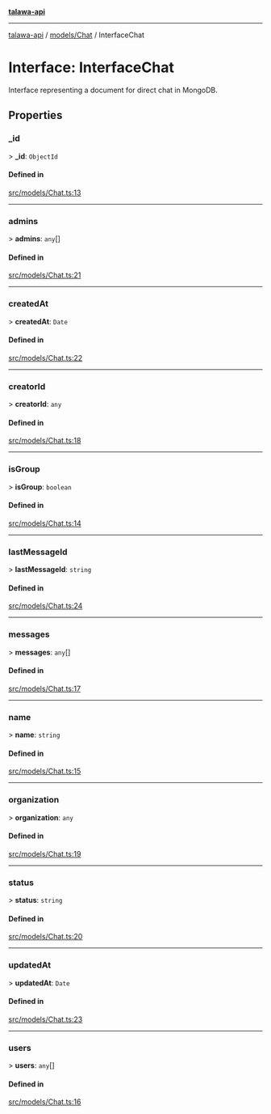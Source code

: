 [**talawa-api**](../../../README.md)

***

[talawa-api](../../../modules.md) / [models/Chat](../README.md) / InterfaceChat

# Interface: InterfaceChat

Interface representing a document for direct chat in MongoDB.

## Properties

### \_id

\> **\_id**: `ObjectId`

#### Defined in

[src/models/Chat.ts:13](https://github.com/PalisadoesFoundation/talawa-api/blob/5c5b29a0ea487bda8306089fe128f43f3be29f94/src/models/Chat.ts#L13)

***

### admins

\> **admins**: `any`[]

#### Defined in

[src/models/Chat.ts:21](https://github.com/PalisadoesFoundation/talawa-api/blob/5c5b29a0ea487bda8306089fe128f43f3be29f94/src/models/Chat.ts#L21)

***

### createdAt

\> **createdAt**: `Date`

#### Defined in

[src/models/Chat.ts:22](https://github.com/PalisadoesFoundation/talawa-api/blob/5c5b29a0ea487bda8306089fe128f43f3be29f94/src/models/Chat.ts#L22)

***

### creatorId

\> **creatorId**: `any`

#### Defined in

[src/models/Chat.ts:18](https://github.com/PalisadoesFoundation/talawa-api/blob/5c5b29a0ea487bda8306089fe128f43f3be29f94/src/models/Chat.ts#L18)

***

### isGroup

\> **isGroup**: `boolean`

#### Defined in

[src/models/Chat.ts:14](https://github.com/PalisadoesFoundation/talawa-api/blob/5c5b29a0ea487bda8306089fe128f43f3be29f94/src/models/Chat.ts#L14)

***

### lastMessageId

\> **lastMessageId**: `string`

#### Defined in

[src/models/Chat.ts:24](https://github.com/PalisadoesFoundation/talawa-api/blob/5c5b29a0ea487bda8306089fe128f43f3be29f94/src/models/Chat.ts#L24)

***

### messages

\> **messages**: `any`[]

#### Defined in

[src/models/Chat.ts:17](https://github.com/PalisadoesFoundation/talawa-api/blob/5c5b29a0ea487bda8306089fe128f43f3be29f94/src/models/Chat.ts#L17)

***

### name

\> **name**: `string`

#### Defined in

[src/models/Chat.ts:15](https://github.com/PalisadoesFoundation/talawa-api/blob/5c5b29a0ea487bda8306089fe128f43f3be29f94/src/models/Chat.ts#L15)

***

### organization

\> **organization**: `any`

#### Defined in

[src/models/Chat.ts:19](https://github.com/PalisadoesFoundation/talawa-api/blob/5c5b29a0ea487bda8306089fe128f43f3be29f94/src/models/Chat.ts#L19)

***

### status

\> **status**: `string`

#### Defined in

[src/models/Chat.ts:20](https://github.com/PalisadoesFoundation/talawa-api/blob/5c5b29a0ea487bda8306089fe128f43f3be29f94/src/models/Chat.ts#L20)

***

### updatedAt

\> **updatedAt**: `Date`

#### Defined in

[src/models/Chat.ts:23](https://github.com/PalisadoesFoundation/talawa-api/blob/5c5b29a0ea487bda8306089fe128f43f3be29f94/src/models/Chat.ts#L23)

***

### users

\> **users**: `any`[]

#### Defined in

[src/models/Chat.ts:16](https://github.com/PalisadoesFoundation/talawa-api/blob/5c5b29a0ea487bda8306089fe128f43f3be29f94/src/models/Chat.ts#L16)
